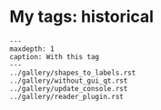 # My tags: historical

```{toctree}
---
maxdepth: 1
caption: With this tag
---
../gallery/shapes_to_labels.rst
../gallery/without_gui_qt.rst
../gallery/update_console.rst
../gallery/reader_plugin.rst
```
